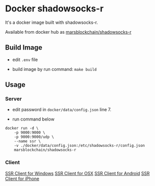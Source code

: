 # Docker shadowsocks-r

It's a docker image built with shadowsocks-r.

Available from docker hub as [marsblockchain/shadowsocks-r](https://hub.docker.com/r/marsblockchain/shadowsocks-r/)

## Build Image

* edit `.env` file

* build image by run command: `make build`

## Usage

### Server

* edit password in `docker/data/config.json` line 7.

* run command below

```
docker run -d \
    -p 9000:9000 \
    -p 9000:9000/udp \
    --name ssr \
    -v ./docker/data/config.json:/etc/shadowsocks-r/config.json
    marsblockchain/shadowsocks-r
```

### Client

[SSR Client for Windows](https://github.com/shadowsocksrr/shadowsocksr-csharp/releases/download/4.9.0/ShadowsocksR-win-4.9.0.zip)
[SSR Client for OSX](https://github.com/qinyuhang/ShadowsocksX-NG-R/releases/download/1.4.3-R8-build3/ShadowsocksX-NG-R8.dmg)
[SSR Client for Android](https://github.com/shadowsocksrr/shadowsocksr-android/releases/download/3.5.4/shadowsocksr-android-3.5.4.apk)
[SSR Client for iPhone](https://ssr.tools/122)
